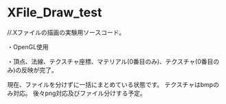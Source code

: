 # XFile_Draw_test
//.Xファイルの描画の実験用ソースコード。

・OpenGL使用

・頂点、法線、テクスチャ座標、マテリアル(0番目のみ)、テクスチャ(0番目のみ)の反映が完了。

現在、ファイルを分けずに一括にまとめている状態です。
テクスチャはbmpのみ対応。
後々png対応及びファイル分けする予定。
